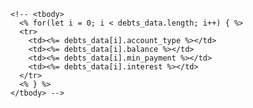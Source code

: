     <!-- <tbody>
      <% for(let i = 0; i < debts_data.length; i++) { %>
      <tr>
        <td><%= debts_data[i].account_type %></td>
        <td><%= debts_data[i].balance %></td>
        <td><%= debts_data[i].min_payment %></td>
        <td><%= debts_data[i].interest %></td>
      </tr>
      <% } %>
    </tbody> -->
